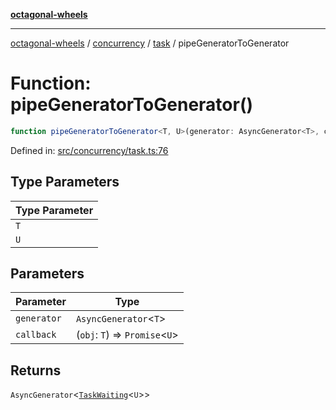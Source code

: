 [**octagonal-wheels**](../../../README.md)

***

[octagonal-wheels](../../../modules.md) / [concurrency](../../README.md) / [task](../README.md) / pipeGeneratorToGenerator

# Function: pipeGeneratorToGenerator()

```ts
function pipeGeneratorToGenerator<T, U>(generator: AsyncGenerator<T>, callback: (obj: T) => Promise<U>): AsyncGenerator<TaskWaiting<U>>;
```

Defined in: [src/concurrency/task.ts:76](https://github.com/vrtmrz/octagonal-wheels/blob/main/src/concurrency/task.ts#L76)

## Type Parameters

| Type Parameter |
| ------ |
| `T` |
| `U` |

## Parameters

| Parameter | Type |
| ------ | ------ |
| `generator` | `AsyncGenerator`\<`T`\> |
| `callback` | (`obj`: `T`) => `Promise`\<`U`\> |

## Returns

`AsyncGenerator`\<[`TaskWaiting`](../TaskWaiting/README.md)\<`U`\>\>
